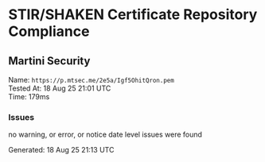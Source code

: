 # STIR/SHAKEN Certificate Repository Compliance

## Martini Security

Name: `https://p.mtsec.me/2e5a/Igf5OhitQron.pem`\
Tested At: 18 Aug 25 21:01 UTC\
Time: 179ms

### Issues

no warning, or error, or notice date level issues were found

Generated: 18 Aug 25 21:13 UTC